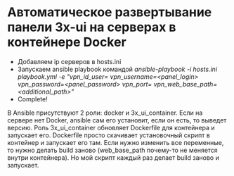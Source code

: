 # Автоматическое развертывание панели 3x-ui на серверах в контейнере Docker

- Добавляем ip серверов в hosts.ini
- Запускаем ansible playbook командой *ansible-playbook -i hosts.ini playbook.yml -e "vpn_id_user=<id> vpn_username=<panel_login> vpn_password=<panel_password> vpn_port=<port> vpn_web_base_path=<additional_path>"*
- Complete!

В Ansible присутствуют 2 роли: docker и 3x_ui_container. 
Если на сервере нет Docker, ansible сам его установит, если он есть, то выведет версию. 
Роль 3x_ui_container обновляет Dockerfile для контейнера и запускает его. 
Dockerfile просто скачивает установочный скрипт в контейнер и запускает его там. 
Если нужно изменить все переменные, то нужно делать build заново 
(web_base_path почему-то не меняется внутри контейнера). Но мой скрипт каждый раз делает build заново и запускает.
